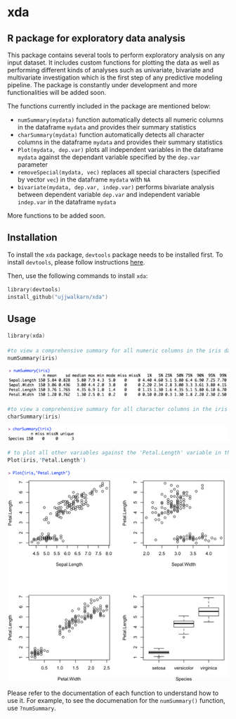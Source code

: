 # xda
R package for exploratory data analysis
---------------------------------------
This package contains several tools to perform exploratory analysis on any input dataset. It includes custom functions for plotting the data as well as performing different kinds of analyses such as univariate, bivariate and multivariate investigation which is the first step of any predictive modeling pipeline. The package is constantly under development and more functionalities will be added soon.

The functions currently included in the package are mentioned below:

- `numSummary(mydata)` function automatically detects all numeric columns in the dataframe `mydata` and provides their summary statistics 
- `charSummary(mydata)` function automatically detects all character columns in the dataframe `mydata` and provides their summary statistics 
- `Plot(mydata, dep.var)` plots all independent variables in the dataframe `mydata` against the dependant variable specified by the `dep.var` parameter 
- `removeSpecial(mydata, vec)` replaces all special characters (specified by vector `vec`) in the dataframe `mydata` with `NA` 
- `bivariate(mydata, dep.var, indep.var)` performs bivariate analysis between dependent variable `dep.var` and independent variable `indep.var` in the dataframe `mydata`

More functions to be added soon.

Installation
------------
To install the `xda` package, `devtools` package needs to be installed first. To install `devtools`, please follow instructions [here](https://github.com/hadley/devtools).

Then, use the following commands to install `xda`:

```s
library(devtools)
install_github("ujjwalkarn/xda")
```

Usage
-----
```s
library(xda)

#to view a comprehensive summary for all numeric columns in the iris dataset
numSummary(iris)
```
![numSummary(iris) Output](/images/numSummary.png?raw=true)

```s
#to view a comprehensive summary for all character columns in the iris dataset
charSummary(iris)
```
![ncharSummary(iris) Output](/images/charSummary.png?raw=true)

```s
# to plot all other variables against the 'Petal.Length' variable in the iris dataset
Plot(iris,'Petal.Length')
```
![Plot(iris,'Petal.Length') Output](/images/Plot1.png?raw=true)
![Plot(iris,'Petal.Length') Output](/images/Plot2.png?raw=true)

Please refer to the documentation of each function to understand how to use it. 
For example, to see the documenation for the `numSummary()` function, use `?numSummary`.

